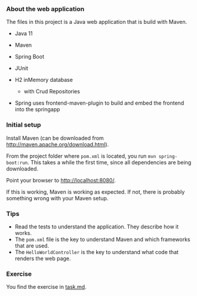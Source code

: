 ﻿### About the web application

The files in this project is a Java web application that is build with Maven.

- Java 11
- Maven
- Spring Boot
- JUnit
- H2 inMemory database
    - with Crud Repositories
    
- Spring uses frontend-maven-plugin to build and embed the frontend into the springapp
### Initial setup

Install Maven (can be downloaded from <http://maven.apache.org/download.html>).

From the project folder where `pom.xml` is located, you run `mvn spring-boot:run`.
This takes a while the first time, since all dependencies are being downloaded.

Point your browser to <http://localhost:8080/>.

If this is working, Maven is working as expected. If not, there is probably something wrong with your Maven setup.

### Tips

- Read the tests to understand the application. They describe how it works.
- The `pom.xml` file is the key to understand Maven and which frameworks that are used.
- The `HelloWorldController` is the key to understand what code that renders the web page.

### Exercise

You find the exercise in [task.md](task.md).
